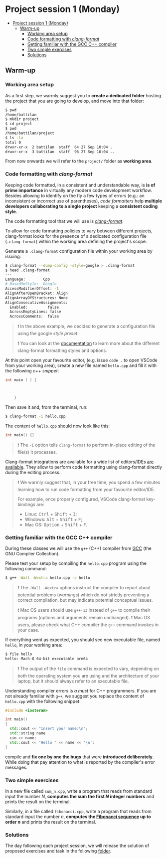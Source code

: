 # Project session 1 (Monday)

- [Project session 1 (Monday)](#project-session-1-monday)
  - [Warm-up](#warm-up)
    - [Working area setup](#working-area-setup)
    - [Code formatting with _clang-format_](#code-formatting-with-clang-format)
    - [Getting familiar with the GCC C++ compiler](#getting-familiar-with-the-gcc-c-compiler)
    - [Two simple exercises](#two-simple-exercises)
    - [Solutions](#solutions)

## Warm-up

### Working area setup

As a first step, we warmly suggest you to **create a dedicated folder** hosting
the project that you are going to develop, and move into that folder:

```bash
$ pwd
/home/battilan
$ mkdir project
$ cd project
$ pwd
/home/battilan/project
$ ls -la
total 0
drwxr-xr-x  2 battilan  staff  64 27 Sep 10:04 .
drwxr-xr-x  3 battilan  staff  96 27 Sep 10:04 ..
```

From now onwards we will refer to the `project/` folder as **working area**.

### Code formatting with _clang-format_

Keeping code formatted, in a consistent and understandable way, is **is of prime
importance** in virtually any modern code development workflow.
Besides allowing to identify on the fly a few types of errors (e.g.: an
inconsistent or incorrect use of parentheses), _code formatters_ help **multiple
developers collaborating to a single project** keeping a **consistent coding
style**.

The code formatting tool that we will use is
[_clang-format_](https://clang.llvm.org/docs/ClangFormat.html).

To allow for code formatting policies to vary between different projects,
clang-format looks for the presence of a dedicated configuration file
(`.clang-format`) within the working area defining the project's scope.

Generate a `.clang-format` configuration file within your working area by
issuing:

```bash
$ clang-format --dump-config -style=google > .clang-format
$ head .clang-format 
---
Language:        Cpp
# BasedOnStyle:  Google
AccessModifierOffset: -1
AlignAfterOpenBracket: Align
AlignArrayOfStructures: None
AlignConsecutiveAssignments:
  Enabled:         false
  AcrossEmptyLines: false
  AcrossComments:  false
```

> :exclamation: In the above example, we decided to generate a configuration
> file using the google _style preset_.
>
> :exclamation: You can look at the
> [documentation](https://clang.llvm.org/docs/ClangFormatStyleOptions.html)
> to learn more about the different clang-format formatting styles and options.

At this point open your favourite editor, (e.g. issue `code .` to open VSCode
from your working area), create a new file named `hello.cpp` and fill it with
the following _c++ snippet_:

```c++
int main ( ) {



    }
```

Then save it and, from the terminal, run:

```bash
$ clang-format -i hello.cpp
```

The content of `hello.cpp` should now look like this:

```c++
int main() {}
```

> :exclamation: The `-i` option tells `clang-format` to perform in-place editing
> of the file(s) it processes.

Clang-format integrations are available for a wide list of editors/IDEs
[are available](https://clang.llvm.org/docs/ClangFormat.html#vim-integration).
They allow to perform code formatting using clang-format directly during the
editing process.

> :exclamation: We warmly suggest that, in your free time, you spend a few
> minutes learning how to run code formatting from your favourite editor/IDE.
>
> For example, once properly configured, VSCode clang-format key-bindings are:
>
> - Linux: <kbd>Ctrl</kbd> + <kbd>Shift</kbd> + <kbd>I</kbd>;
> - Windows: <kbd>Alt</kbd> + <kbd>Shift</kbd> + <kbd>F</kbd>;
> - Mac OS: <kbd>Option</kbd> + <kbd>Shift</kbd> + <kbd>F</kbd>.

### Getting familiar with the GCC C++ compiler

During these classes we will use the `g++` (C++) compiler from
[GCC](https://gcc.gnu.org/) (the GNU Complier Collection).

Please test your setup by compiling the `hello.cpp` program using the following
command:

```bash
$ g++ -Wall -Wextra hello.cpp -o hello
```

> :exclamation: The `-Wall -Wextra` options instruct the compiler to report
> about potential problems (_warnings_) which do not strictly preventing a
> correct compilation, but may indicate potential conceptual issues.
>
> :exclamation: Mac OS users should use `g++-13` instead of `g++` to compile
> their programs (options and arguments remain unchanged).
> :exclamation: Mac OS users, please check what C++ compiler the `g++` command
> invokes in your case.

If everything went as expected, you should see new executable file, named
`hello`, in your working area:

```bash
$ file hello
hello: Mach-O 64-bit executable arm64
```

> :exclamation: The output of the `file` command is expected to vary, depending
> on both the operating system you are using and the architecture of your
> laptop, but it should always refer to an executable file.

Understanding compiler errors is _a must_ for C++ programmers. If you are not
already familiar with `g++`, we suggest you replace the content of `hello.cpp`
with the following snippet:

```c++
#include <iosteram>

int main()
{
  std::cout << "Insert your name:\n";
  std::string name
  cin >> name;
  std::cout << "Hello " << name << '\n':
}
```

compile and **fix one by one the bugs** that were **introduced deliberately**.
While doing that pay attention to what is reported by the compiler's error
messages.

### Two simple exercises

In a new file called `sum_n.cpp`, write a program that reads from standard input
the number _N_, **computes the sum the first _N_ integer numbers** and prints the
result on the terminal.

Similarly, in a file called `fibonacci.cpp`, write a program that reads from
standard input the number _n_, **computes the
[Fibonacci sequence](https://en.wikipedia.org/wiki/Fibonacci_sequence)
up to order _n_** and prints the result on the terminal.

### Solutions

The day following each project session, we will release the solution of proposed
exercises and task in the following [folder](solutions/).
